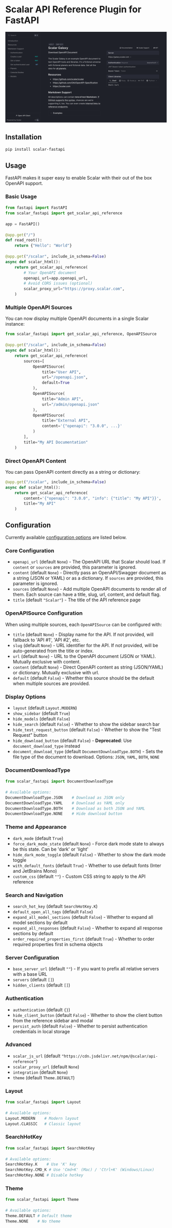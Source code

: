 # Scalar API Reference Plugin for FastAPI

![Screenshot of the FastAPI integration](fastapi.png)

## Installation

```bash
pip install scalar-fastapi
```

## Usage

FastAPI makes it super easy to enable Scalar with their out of the box OpenAPI support.

### Basic Usage

```python
from fastapi import FastAPI
from scalar_fastapi import get_scalar_api_reference

app = FastAPI()

@app.get("/")
def read_root():
    return {"Hello": "World"}

@app.get("/scalar", include_in_schema=False)
async def scalar_html():
    return get_scalar_api_reference(
        # Your OpenAPI document
        openapi_url=app.openapi_url,
        # Avoid CORS issues (optional)
        scalar_proxy_url="https://proxy.scalar.com",
    )
```

### Multiple OpenAPI Sources

You can now display multiple OpenAPI documents in a single Scalar instance:

```python
from scalar_fastapi import get_scalar_api_reference, OpenAPISource

@app.get("/scalar", include_in_schema=False)
async def scalar_html():
    return get_scalar_api_reference(
        sources=[
            OpenAPISource(
                title="User API",
                url="/openapi.json",
                default=True
            ),
            OpenAPISource(
                title="Admin API",
                url="/admin/openapi.json"
            ),
            OpenAPISource(
                title="External API",
                content='{"openapi": "3.0.0", ...}'
            )
        ],
        title="My API Documentation"
    )
```

### Direct OpenAPI Content

You can pass OpenAPI content directly as a string or dictionary:

```python
@app.get("/scalar", include_in_schema=False)
async def scalar_html():
    return get_scalar_api_reference(
        content='{"openapi": "3.0.0", "info": {"title": "My API"}}',
        title="My API"
    )
```

## Configuration

Currently available [configuration options](https://guides.scalar.com/scalar/scalar-api-references/configuration) are listed below.

### Core Configuration

- `openapi_url` (default `None`) - The OpenAPI URL that Scalar should load. If `content` or `sources` are provided, this parameter is ignored.
- `content` (default `None`) - Directly pass an OpenAPI/Swagger document as a string (JSON or YAML) or as a dictionary. If `sources` are provided, this parameter is ignored.
- `sources` (default `None`) - Add multiple OpenAPI documents to render all of them. Each source can have a title, slug, url, content, and default flag.
- `title` (default `"Scalar"`) - The title of the API reference page

### OpenAPISource Configuration

When using multiple sources, each `OpenAPISource` can be configured with:

- `title` (default `None`) - Display name for the API. If not provided, will fallback to 'API #1', 'API #2', etc.
- `slug` (default `None`) - URL identifier for the API. If not provided, will be auto-generated from the title or index.
- `url` (default `None`) - URL to the OpenAPI document (JSON or YAML). Mutually exclusive with content.
- `content` (default `None`) - Direct OpenAPI content as string (JSON/YAML) or dictionary. Mutually exclusive with url.
- `default` (default `False`) - Whether this source should be the default when multiple sources are provided.

### Display Options

- `layout` (default `Layout.MODERN`)
- `show_sidebar` (default `True`)
- `hide_models` (default `False`)
- `hide_search` (default `False`) - Whether to show the sidebar search bar
- `hide_test_request_button` (default `False`) - Whether to show the "Test Request" button
- `hide_download_button` (default `False`) - **Deprecated**: Use `document_download_type` instead
- `document_download_type` (default `DocumentDownloadType.BOTH`) - Sets the file type of the document to download. Options: `JSON`, `YAML`, `BOTH`, `NONE`

### DocumentDownloadType

```python
from scalar_fastapi import DocumentDownloadType

# Available options:
DocumentDownloadType.JSON    # Download as JSON only
DocumentDownloadType.YAML    # Download as YAML only
DocumentDownloadType.BOTH    # Download as both JSON and YAML
DocumentDownloadType.NONE    # Hide download button
```

### Theme and Appearance

- `dark_mode` (default `True`)
- `force_dark_mode_state` (default `None`) - Force dark mode state to always be this state. Can be 'dark' or 'light'
- `hide_dark_mode_toggle` (default `False`) - Whether to show the dark mode toggle
- `with_default_fonts` (default `True`) - Whether to use default fonts (Inter and JetBrains Mono)
- `custom_css` (default `""`) - Custom CSS string to apply to the API reference

### Search and Navigation

- `search_hot_key` (default `SearchHotKey.K`)
- `default_open_all_tags` (default `False`)
- `expand_all_model_sections` (default `False`) - Whether to expand all model sections by default
- `expand_all_responses` (default `False`) - Whether to expand all response sections by default
- `order_required_properties_first` (default `True`) - Whether to order required properties first in schema objects

### Server Configuration

- `base_server_url` (default `""`) - If you want to prefix all relative servers with a base URL
- `servers` (default `[]`)
- `hidden_clients` (default `[]`)

### Authentication

- `authentication` (default `{}`)
- `hide_client_button` (default `False`) - Whether to show the client button from the reference sidebar and modal
- `persist_auth` (default `False`) - Whether to persist authentication credentials in local storage

### Advanced

- `scalar_js_url` (default `"https://cdn.jsdelivr.net/npm/@scalar/api-reference"`)
- `scalar_proxy_url` (default `None`)
- `integration` (default `None`)
- `theme` (default `Theme.DEFAULT`)

### Layout

```python
from scalar_fastapi import Layout

# Available options:
Layout.MODERN    # Modern layout
Layout.CLASSIC   # Classic layout
```

### SearchHotKey

```python
from scalar_fastapi import SearchHotKey

# Available options:
SearchHotKey.K    # Use 'K' key
SearchHotKey.CMD_K # Use 'Cmd+K' (Mac) / 'Ctrl+K' (Windows/Linux)
SearchHotKey.NONE # Disable hotkey
```

### Theme

```python
from scalar_fastapi import Theme

# Available options:
Theme.DEFAULT # Default theme
Theme.NONE    # No theme
